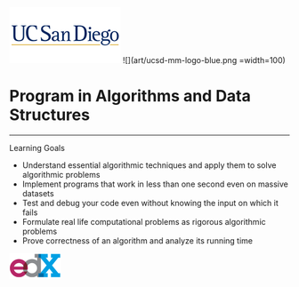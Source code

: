![](art/ucsdx-logo12012015-200x101.png?raw=true)
![](art/ucsd-mm-logo-blue.png =width=100)

# Program in Algorithms and Data Structures

----

Learning Goals

* Understand essential algorithmic techniques and apply them to solve algorithmic problems
* Implement programs that work in less than one second even on massive datasets
* Test and debug your code even without knowing the input on which it fails
* Formulate real life computational problems as rigorous algorithmic problems
* Prove correctness of an algorithm and analyze its running time

![](art/edX_logo.png?raw=true)
